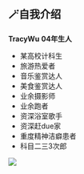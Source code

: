 ## 🪄自我介绍
**TracyWu**
**04年生人**
* 某高校计科生
* 旅游热爱者
* 音乐鉴赏达人
* 美食鉴赏达人
* 业余摄影师
* 业余跑者
* 资深浴室歌手
* 资深赶due家
* 重度精神洁癖患者
* 科目二三3次郎

![](https://img2024.cnblogs.com/blog/3274634/202408/3274634-20240826221724886-413325978.jpg)
